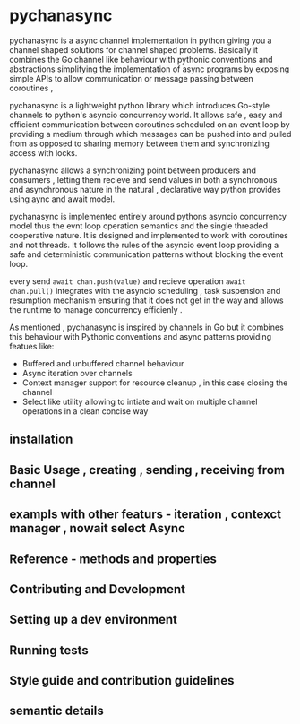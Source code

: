 # pychanasync

pychanasync is a async channel implementation in python giving you a channel shaped solutions for channel shaped problems.
Basically it combines the Go channel like behaviour with pythonic conventions and abstractions simplifying the implementation of
async programs by exposing simple APIs to allow communication or message passing between coroutines ,

pychanasync is a lightweight python library which introduces Go-style channels to python's
asyncio concurrency world. It allows safe , easy and efficient communication between coroutines
scheduled on an event loop by providing a medium through which messages can be pushed into
and pulled from as opposed to sharing memory between them and synchronizing access with locks.

pychanasync allows a synchronizing point between producers and consumers , letting them recieve and send
values in both a synchronous and asynchronous nature in the natural , declarative way python provides using
aync and await model.

pychanasync is implemented entirely around pythons asyncio concurrency model thus the evnt loop operation semantics and
the single threaded cooperative nature.
It is designed and implemented to work with coroutines and not threads. It follows the rules of the asyncio event loop
providing a safe and deterministic communication patterns without blocking the event loop.

every send `await chan.push(value)` and recieve operation `await chan.pull()` integrates with the asyncio scheduling ,
task suspension and resumption mechanism ensuring that it does not get in the way and allows the runtime to manage
concurrency efficienly .

As mentioned , pychanasync is inspired by channels in Go but it combines this behaviour with Pythonic conventions and
async patterns providing featues like:

- Buffered and unbuffered channel behaviour
- Async iteration over channels
- Context manager support for resource cleanup , in this case closing the channel
- Select like utility allowing to intiate and wait on multiple channel operations in a clean concise way

## installation

## Basic Usage , creating , sending , receiving from channel

## exampls with other featurs - iteration , contexct manager , nowait select Async

## Reference - methods and properties

## Contributing and Development

## Setting up a dev environment

## Running tests

## Style guide and contribution guidelines

## semantic details
